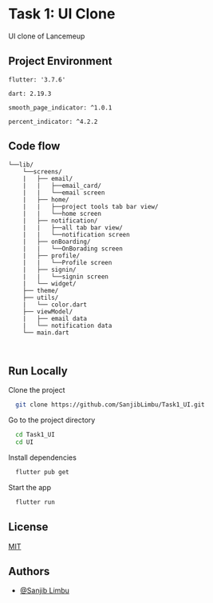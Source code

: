 
# Task 1: UI Clone

UI clone of Lancemeup




## Project Environment

`flutter: '3.7.6'`

`dart: 2.19.3`

`smooth_page_indicator: ^1.0.1`

`percent_indicator: ^4.2.2`



## Code flow

```
└──lib/
    └──screens/
    |   ├── email/
    |   |   ├──email_card/
    |   |   └──email screen   
    |   ├── home/
    |   |   ├──project tools tab bar view/
    |   |   └──home screen
    |   ├── notification/
    |   |   ├──all tab bar view/
    |   |   └──notification screen   
    |   ├── onBoarding/
    |   |   └──OnBorading screen  
    |   ├── profile/
    |   |   └──Profile screen    
    |   ├── signin/
    |   |   └──signin screen 
    |   └── widget/           
    ├── theme/   
    ├── utils/
    |   └── color.dart
    ├── viewModel/
    |   ├── email data
    |   └── notification data
    └── main.dart

        
```    
   
## Run Locally

Clone the project

```bash
  git clone https://github.com/SanjibLimbu/Task1_UI.git
```

Go to the project directory

```bash
  cd Task1_UI
  cd UI
```

Install dependencies

```bash
  flutter pub get
```

Start the app

```bash
  flutter run
```


## License

[MIT](https://choosealicense.com/licenses/mit/)


## Authors

- [@Sanjib Limbu](https://www.github.com/SanjibLimbu)

